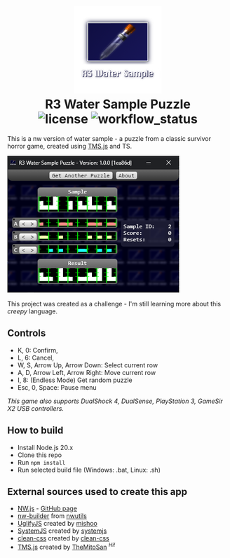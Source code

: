 <h1 align="center">
    <img src="App/img/icon.png" alt="R3_auto_map_gen_icon" title="R3 Water Sample Puzzle" width="200"/>
    <br>R3 Water Sample Puzzle<br>
    <img alt="license" src="https://img.shields.io/github/license/themitosan/r3-water-sample-puzzle" />
    <img alt="workflow_status" src="https://img.shields.io/github/actions/workflow/status/themitosan/r3-water-sample-puzzle/main.yaml?style=plastic" />
</h1>

This is a nw version of water sample - a puzzle from a classic survivor horror game, created using [TMS.js](https://github.com/themitosan/TMS.js) and TS.

![image](preview.png)

This project was created as a challenge - I'm still learning more about this _creepy_ language.

## Controls
- K, 0: Confirm,
- L, 6: Cancel,
- W, S, Arrow Up, Arrow Down: Select current row
- A, D, Arrow Left, Arrow Right: Move current row
- I, 8: (Endless Mode) Get random puzzle
- Esc, 0, Space: Pause menu

*This game also supports DualShock 4, DualSense, PlayStation 3, GameSir X2 USB controllers.*

## How to build
- Install Node.js 20.x
- Clone this repo
- Run `npm install`
- Run selected build file (Windows: .bat, Linux: .sh)

## External sources used to create this app
- [NW.js](https://nwjs.io/) - [GitHub page](https://github.com/nwjs/nw.js)
- [nw-builder](https://github.com/nwutils/nw-builder) from [nwutils](https://github.com/nwutils)
- [UglifyJS](https://github.com/mishoo/UglifyJS) created by [mishoo](https://github.com/mishoo)
- [SystemJS](https://github.com/systemjs/systemjs) created by [systemjs](https://github.com/systemjs)
- [clean-css](https://github.com/clean-css/clean-css) created by [clean-css](https://github.com/clean-css)
- [TMS.js](https://github.com/themitosan/TMS.js) created by [TheMitoSan](https://github.com/themitosan) <sup><i>Hi!</i></sup>
